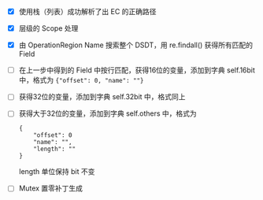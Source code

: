 - [x] 使用栈（列表）成功解析了出 EC 的正确路径
- [x] 层级的 Scope 处理
- [x] 由 OperationRegion Name 搜索整个 DSDT，用 re.findall() 获得所有匹配的 Field
- [ ] 在上一步中得到的 Field 中按行匹配，获得16位的变量，添加到字典 self.16bit 中，格式为 `{"offset": 0, "name": ""}`
- [ ] 获得32位的变量，添加到字典 self.32bit 中，格式同上
- [ ] 获得大于32位的变量，添加到字典 self.others 中，格式为
    ```
    {
        "offset": 0
        "name": "",
        "length": ""
    }
    ```
    length 单位保持 bit 不变

- [ ] Mutex 置零补丁生成